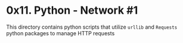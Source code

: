 # 0x11. Python - Network #1
This directory contains python scripts that utilize `urllib` and `Requests`
python packages to manage HTTP requests
